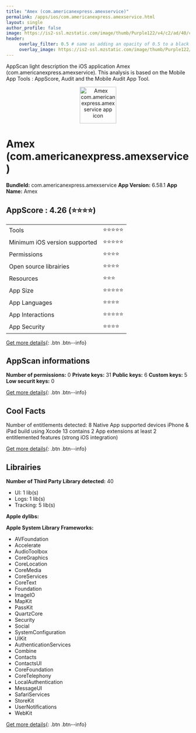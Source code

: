 ```yaml
---
title: "Amex (com.americanexpress.amexservice)"
permalink: /apps/ios/com.americanexpress.amexservice.html
layout: single
author_profile: false
image: https://is2-ssl.mzstatic.com/image/thumb/Purple122/v4/c2/ad/40/c2ad40b6-0e3a-24e2-4316-ff1234ce3d07/AppIcon-0-1x_U007emarketing-0-7-0-85-220.png/512x512bb.jpg
header: 
     overlay_filter: 0.5 # same as adding an opacity of 0.5 to a black background
     overlay_image: https://is2-ssl.mzstatic.com/image/thumb/Purple122/v4/c2/ad/40/c2ad40b6-0e3a-24e2-4316-ff1234ce3d07/AppIcon-0-1x_U007emarketing-0-7-0-85-220.png/512x512bb.jpg
---
```

AppScan light description the iOS application Amex (com.americanexpress.amexservice). This analysis is based on the Mobile App Tools : AppScore, Audit and the Mobile Audit App Tool.

  
  
<div style="text-align: center;"><img src="https://is2-ssl.mzstatic.com/image/thumb/Purple122/v4/c2/ad/40/c2ad40b6-0e3a-24e2-4316-ff1234ce3d07/AppIcon-0-1x_U007emarketing-0-7-0-85-220.png/512x512bb.jpg" width="100" height="100" alt="Amex com.americanexpress.amexservice app icon"></div>  
  
# Amex (com.americanexpress.amexservice)

**BundleId:** com.americanexpress.amexservice
**App Version:** 6.58.1
**App Name:** Amex


## AppScore : 4.26 (⭐️⭐️⭐️⭐️) 

<table>
<tr><td> Tools </td><td> ⭐️⭐️⭐️⭐️⭐️ </td></tr>
<tr><td> Minimum iOS version supported </td><td> ⭐️⭐️⭐️⭐️⭐️ </td></tr>
<tr><td> Permissions </td><td> ⭐️⭐️⭐️⭐️ </td></tr>
<tr><td> Open source librairies </td><td> ⭐️⭐️⭐️⭐️ </td></tr>
<tr><td> Resources </td><td> ⭐️⭐️⭐️ </td></tr>
<tr><td> App Size </td><td> ⭐️⭐️⭐️⭐️⭐️ </td></tr>
<tr><td> App Languages </td><td> ⭐️⭐️⭐️⭐️ </td></tr>
<tr><td> App Interactions </td><td> ⭐️⭐️⭐️⭐️⭐️ </td></tr>
<tr><td> App Security </td><td> ⭐️⭐️⭐️⭐️ </td></tr>
</table>

[Get more details](/pricing.html){: .btn .btn--info}  
  
## AppScan informations 

**Number of permissions:** 0
**Private keys:** 31
**Public keys:** 6
**Custom keys:** 5
**Low securit keys:** 0
  
[Get more details](/pricing.html){: .btn .btn--info}

## Cool Facts

Number of entitlements detected: 8
Native App
supported devices iPhone & iPad
build using Xcode 13
contains 2 App extensions
at least 2 entitlemented features (strong iOS integration)
  
[Get more details](/pricing.html){: .btn .btn--info}

## Librairies 
**Number of Third Party Library detected:** 40
- UI: 1 lib(s)
- Logs: 1 lib(s)
- Tracking: 5 lib(s)

**Apple dylibs:**


**Apple System Library Frameworks:**
- AVFoundation
- Accelerate
- AudioToolbox
- CoreGraphics
- CoreLocation
- CoreMedia
- CoreServices
- CoreText
- Foundation
- ImageIO
- MapKit
- PassKit
- QuartzCore
- Security
- Social
- SystemConfiguration
- UIKit
- AuthenticationServices
- Combine
- Contacts
- ContactsUI
- CoreFoundation
- CoreTelephony
- LocalAuthentication
- MessageUI
- SafariServices
- StoreKit
- UserNotifications
- WebKit


  
[Get more details](/pricing.html){: .btn .btn--info}


